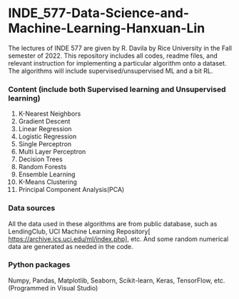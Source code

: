 # INDE_577-Data-Science-and-Machine-Learning-Hanxuan-Lin
The lectures of INDE 577 are given by R. Davila by Rice University in the Fall semester of 2022. This repository includes all codes, readme files, and relevant instruction for implementing a particular algorithm onto a dataset. The algorithms will include supervised/unsupervised ML and a bit RL.

### Content (include both Supervised learning and Unsupervised learning)

1. K-Nearest Neighbors
2. Gradient Descent
3. Linear Regression
4. Logistic Regression
5. Single Perceptron
6. Multi Layer Perceptron
7. Decision Trees
8. Random Forests
9. Ensemble Learning
10. K-Means Clustering
11. Principal Component Analysis(PCA)

### Data sources

All the data used in these algorithms are from public database, such as LendingClub, UCI Machine Learning Repository[ https://archive.ics.uci.edu/ml/index.php], etc. And some random numerical data are generated as needed in the code.

### Python packages

Numpy, Pandas, Matplotlib, Seaborn, Scikit-learn, Keras, TensorFlow, etc. (Programmed in Visual Studio)


